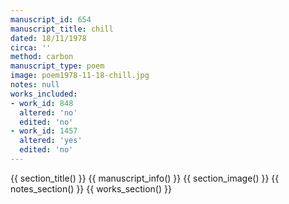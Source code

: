 ```yaml
---
manuscript_id: 654
manuscript_title: chill
dated: 18/11/1978
circa: ''
method: carbon
manuscript_type: poem
image: poem1978-11-18-chill.jpg
notes: null
works_included:
- work_id: 848
  altered: 'no'
  edited: 'no'
- work_id: 1457
  altered: 'yes'
  edited: 'no'
---
```


{{ section_title() }}
{{ manuscript_info() }}
{{ section_image() }}
{{ notes_section() }}
{{ works_section() }}
